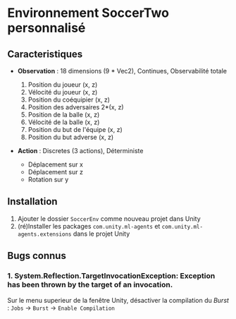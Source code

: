 # Environnement SoccerTwo personnalisé

## Caracteristiques

- **Observation** : 18 dimensions (9 \* Vec2), Continues, Observabilité totale

  1. Position du joueur (x, z)
  2. Vélocité du joueur (x, z)
  3. Position du coéquipier (x, z)
  4. Position des adversaires 2\*(x, z)
  5. Position de la balle (x, z)
  6. Vélocité de la balle (x, z)
  7. Position du but de l'équipe (x, z)
  8. Position du but adverse (x, z)

- **Action** : Discretes (3 actions), Déterministe
  - Déplacement sur x
  - Déplacement sur z
  - Rotation sur y

## Installation

1. Ajouter le dossier `SoccerEnv` comme nouveau projet dans Unity
2. (ré)Installer les packages `com.unity.ml-agents` et `com.unity.ml-agents.extensions` dans le projet Unity

## Bugs connus

### 1. System.Reflection.TargetInvocationException: Exception has been thrown by the target of an invocation.

Sur le menu superieur de la fenêtre Unity, désactiver la compilation du _Burst_ : `Jobs` -> `Burst` -> `Enable Compilation`

